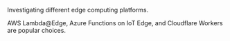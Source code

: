 Investigating different edge computing platforms.

AWS Lambda@Edge, Azure Functions on IoT Edge, and Cloudflare Workers are popular choices.